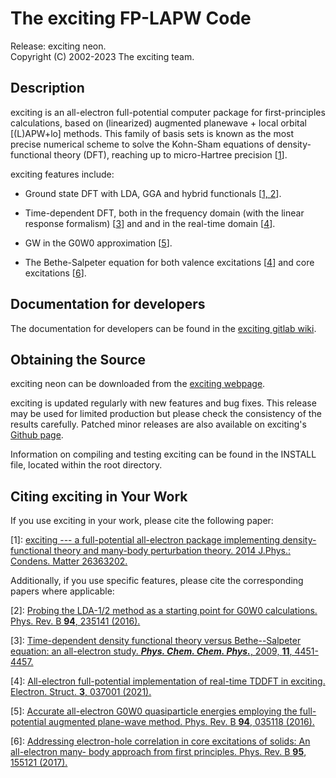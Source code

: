 The exciting FP-LAPW Code
=========================

Release: exciting neon.  
Copyright (C) 2002-2023 The exciting team.

Description
-----------

exciting is an all-electron full-potential computer package for
first-principles calculations, based on (linearized) augmented planewave
\+ local orbital \[(L)APW+lo\] methods. This family of basis sets is
known as the most precise numerical scheme to solve the Kohn-Sham
equations of density-functional theory (DFT), reaching up to
micro-Hartree precision \[[1](#citing-exciting-%20in-your-work)\].

exciting features include:

+ Ground state DFT with LDA, GGA and hybrid functionals \[[1,
    2](#citing-exciting-in-your-work)\].

+ Time-dependent DFT, both in the frequency domain (with the linear
    response formalism) \[[3](#citing-exciting-in-your-work)\] and
    and in the real-time domain \[[4](#citing-exciting-in-your-work)\].

+ GW in the G0W0 approximation \[[5](#citing-exciting-in-your-work)\].

+ The Bethe-Salpeter equation for both valence excitations
    \[[4](#citing-exciting-in-your-work)\] and core excitations
    \[[6](#citing-exciting-in-your-work)\].

Documentation for developers
----------------------------

The documentation for developers can be found in the [exciting gitlab wiki](https://git.physik.hu-berlin.de/sol/exciting/-/wikis/home).

Obtaining the Source
--------------------

exciting neon can be downloaded from the [exciting
webpage](http://exciting-code.org).

exciting is updated regularly with new features and bug fixes. This
release may be used for limited production but please check the
consistency of the results carefully. Patched minor releases are also
available on exciting's [Github
page](https://github.com/exciting/exciting).

Information on compiling and testing exciting can be found in the
INSTALL file, located within the root directory.

Citing exciting in Your Work
----------------------------

If you use exciting in your work, please cite the following paper:

\[1\]: [exciting --- a full-potential all-electron package implementing
density-functional theory and many-body perturbation theory. 2014
J.Phys.: Condens. Matter 26363202.](https://doi.org/10.1088/0953-8984/26/36/363202)

Additionally, if you use specific features, please cite the
corresponding papers where applicable:

\[2\]: [Probing the LDA-1/2 method as a starting point for G0W0
calculations. Phys. Rev. B **94**, 235141
(2016).](https://doi.org/10.1103/PhysRevB.94.235141)

\[3\]: [Time-dependent density functional theory versus Bethe--Salpeter
equation: an all-electron study. ***Phys. Chem. Chem. Phys.***, 2009,
**11**, 4451-4457.](https://doi.org/10.1039/%20B903676H)

\[4\]: [All-electron full-potential implementation of real-time TDDFT in
exciting. Electron. Struct. **3**, 
037001 (2021).](https://doi.org/10.1088/2516-1075/ac0c26)

\[5\]: [Accurate all-electron G0W0 quasiparticle energies employing the
full-potential augmented plane-wave method. Phys. Rev. B **94**, 035118
(2016).](https://doi.org/10.1103/PhysRevB.%2094.035118)

\[6\]: [Addressing electron-hole correlation in core excitations of
solids: An all-electron many- body approach from first principles. Phys.
Rev. B **95**, 155121
(2017).](https://doi.org/%2010.1103/PhysRevB.95.155121)
